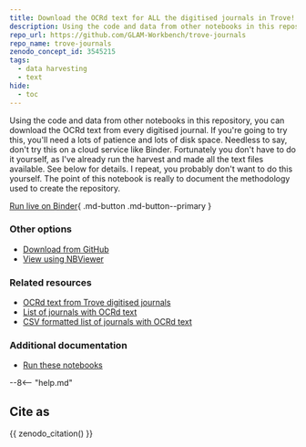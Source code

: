 ```yaml
---
title: Download the OCRd text for ALL the digitised journals in Trove!
description: Using the code and data from other notebooks in this repository, you can download the OCRd text from every digitised journal. If you're going to try this, you'll need a lots of patience and lots of disk space.
repo_url: https://github.com/GLAM-Workbench/trove-journals
repo_name: trove-journals
zenodo_concept_id: 3545215
tags:
  - data harvesting
  - text
hide:
  - toc
---
```


Using the code and data from other notebooks in this repository, you can download the OCRd text from every digitised journal. If you're going to try this, you'll need a lots of patience and lots of disk space. Needless to say, don't try this on a cloud service like Binder. Fortunately you don't have to do it yourself, as I've already run the harvest and made all the text files available. See below for details. I repeat, you probably don't want to do this yourself. The point of this notebook is really to document the methodology used to create the repository.

[Run live on Binder](https://mybinder.org/v2/gh/GLAM-Workbench/trove-journals/master?urlpath=lab/tree/Download-text-for-all-digitised-journals.ipynb){ .md-button .md-button--primary }

### Other options

* [Download from GitHub](https://github.com/GLAM-Workbench/trove-journals/blob/master/Download-text-for-all-digitised-journals.ipynb)
* [View using NBViewer](https://nbviewer.jupyter.org/github/GLAM-Workbench/trove-journals/blob/master/Download-text-for-all-digitised-journals.ipynb)

### Related resources

* [OCRd text from Trove digitised journals](ocrd-text-all-journals.md)
* [List of journals with OCRd text](journals-with-ocr.md)
* [CSV formatted list of journals with OCRd text](csv-journals-with-ocr.md)

### Additional documentation

* [Run these notebooks](../#run-these-notebooks)

--8<-- "help.md"

## Cite as

{{ zenodo_citation() }}